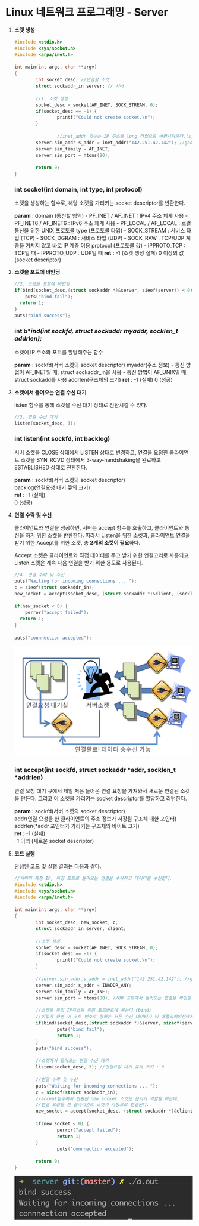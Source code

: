 # Linux 네트워크 프로그래밍 - Server

1. **소켓 생성**
    
    ```c
    #include <stdio.h>
    #include <sys/socket.h>
    #include <arpa/inet.h>
    
    int main(int argc, char **argv)
    {
            int socket_desc; //연결할 소켓 
            struct sockaddr_in server; // 서버
    
            //1. 소켓 생성
            socket_desc = socket(AF_INET, SOCK_STREAM, 0);
            if(socket_desc == -1) {
                    printf("Could not create socket.\n");
            }
    
    				//inet_addr 함수는 IP 주소를 long 타입으로 변환시켜준다.(s_addr 형식에 맞춤)
            server.sin_addr.s_addr = inet_addr("142.251.42.142"); //google.com IP
            server.sin_family = AF_INET;
            server.sin_port = htons(80);
    
            return 0;
    }
    ```
    
    ### int socket(int domain, int type, int protocol)
    
    소켓을 생성하는 함수로, 해당 소켓을 가리키는 socket descriptor를 반환한다.
    
    **param** : domain (통신할 영역)
                     - PF_INET / AF_INET : IPv4 주소 체계 사용
                     - PF_INET6 / AF_INET6 : IPv6 주소 체계 사용
                     - PF_LOCAL / AF_LOCAL : 로컬 통신을 위한 UNIX 프로토콜
                   type (프로토콜 타입)
                     - SOCK_STREAM : 서비스 타입 (TCP)
                     - SOCK_DGRAM : 서비스 타입 (UDP)
                     - SOCK_RAW : TCP/UDP 계층을 거치지 않고 바로 IP 계층 이용
                   protocol (프로토콜 값)
                     - IPPROTO_TCP : TCP일 때
                     - IPPROTO_UDP : UDP일 때
    **ret** : -1 (소켓 생성 실패)
            0 이상의 값(socket descriptor)
    
2. **소켓을 포트에 바인딩**
    
    ```c
    //2. 소켓을 포트에 바인딩
    if(bind(socket_desc,(struct sockaddr *)&server, sieof(server)) < 0) {
    	puts("bind fail");
      return 1;
    }
    puts("bind success");
    ```
    
    ### int b**ind(int sockfd, struct sockaddr *myaddr, socklen_t addrlen);**
    
    소켓에 IP 주소와 포트를 할당해주는 함수
    
    **param** : sockfd(서버 소켓의 socket descriptor)
                   myaddr(주소 정보) 
                    - 통신 방법이 AF_INET일 때, struct sockaddr_in을 사용 
                    - 통신 방법이 AF_UNIX일 때, struct sockadd를 사용
                   addrlen(구조체의 크기)
    **ret** : -1 (실패)
             0 (성공)
    
3. **소켓에서 들어오는 연결 수신 대기**
    
    listen 함수를 통해 소켓을 수신 대기 상태로 전환시킬 수 있다.
    
    ```c
    //3. 연결 수신 대기
    listen(socket_desc, 3);
    ```
    
    ### int listen(int sockfd, int backlog)  
    
    서버 소켓을 CLOSE 상태에서 LISTEN 상태로 변경하고, 연결을 요청한 클라이언트 소켓을 SYN_RCVD   상태에서 3-way-handshaking을 완료하고 ESTABLISHED 상태로 전환한다.  
    
    **param** : sockfd(서버 소켓의 socket descriptor)  
                   backlog(연결요청 대기 큐의 크기)   
    **ret** : -1 (실패)  
             0 (성공)  
    
4. **연결 수락 및 수신**
    
    클라이언트와 연결을 성공하면, 서버는 accept 함수를 호출하고, 클라이언트와 통신을 하기 위한 소켓을 반환한다. 따라서 Listen을 위한 소켓과, 클라이언트 연결을 받기 위한 Accept를 위한 소켓, 총 **2개의 소켓이 필요**하다.
    
    Accept 소켓은 클라이언트와 직접 데이터를 주고 받기 위한 연결고리로 사용되고, Listen 소켓은 계속 다음 연결을 받기 위한 용도로 사용된다.
    
    ```c
    //4. 연결 수락 및 수신
    puts("Waiting for incoming connections ... ");
    c = sieof(struct sockaddr_in);
    new_socket = accept(socket_desc, (struct sockaddr *)&client, (socklen_t*)&c);
    
    if(new_socket < 0) {
    	perror("accept failed");
      return 1;
    }
    
    puts("connnection accepted");
    ```
    
    ![Structure](IMAGES/Structure.png)
    
    ### int accept(int sockfd, struct sockaddr *addr, socklen_t *addrlen)  
    
    연결 요청 대기 큐에서 제일 처음 들어온 연결 요청을 가져와서 새로운 연결된 소켓을 만든다. 그리고 이   소켓을 가리키는 socket descriptor를 할당하고 리턴한다.  
    
    **param** : sockfd(서버 소켓의 socket descriptor)  
                   addr(연결 요청을 한 클라이언트의 주소 정보가 저장될 구조체 대한 포인터)   
                   addrlen(*addr 포인터가 가리키는 구조체의 바이트 크기)   
    **ret** : -1 (실패)  
             -1 이외 (새로운 socket descriptor)  
    
5. **코드 실행**
    
    완성된 코드 및 실행 결과는 다음과 같다.
    
    ```c
    //서버의 특정 IP, 특정 포트로 들어오는 연결을 수락하고 데이터를 수신한다.
    #include <stdio.h>
    #include <sys/socket.h>
    #include <arpa/inet.h>
    
    int main(int argc, char **argv)
    {
            int socket_desc, new_socket, c;
            struct sockaddr_in server, client;
    
            //소켓 생성
            socket_desc = socket(AF_INET, SOCK_STREAM, 0);
            if(socket_desc == -1) {
                    printf("Could not create socket.\n");
            }
    
            //server.sin_addr.s_addr = inet_addr("142.251.42.142"); //google.com IP
            server.sin_addr.s_addr = INADDR_ANY;
            server.sin_family = AF_INET;
            server.sin_port = htons(80); //80 포트에서 들어오는 연결을 확인할 것이다.
    
            //소켓을 특정 IP주소와 특정 포트번호에 묶는다.(bind)
            //이렇게 하면 이 포트 번호로 향하는 모든 수신 데이터가 이 애플리케이션에서 수신된다.
            if(bind(socket_desc,(struct sockaddr *)&server, sizeof(server)) < 0) {
                    puts("bind fail");
                    return 1;
            }
            puts("bind success");
    
            //소켓에서 들어오는 연결 수신 대기
            listen(socket_desc, 3); //연결요청 대기 큐의 크기 : 3
    
            //연결 수락 및 수신
            puts("Waiting for incoming connections ... ");
            c = sizeof(struct sockaddr_in);
            //accept함수에서 반환된 new_socket 소켓은 문지기 역할을 하는데,
            //연결 요청을 한 클라이언트 소켓과 자동으로 연결된다.
            new_socket = accept(socket_desc, (struct sockaddr *)&client, (socklen_t*)&c);
    
            if(new_socket < 0) {
                    perror("accept failed");
                    return 1;
            }
    				puts("connnection accepted");
    
            return 0;
    }
    ```
    
    ![Execution](IMAGES/Execution.png)
